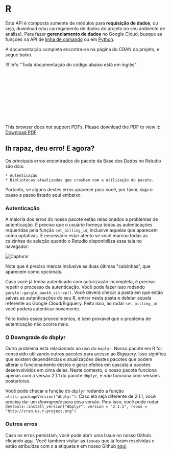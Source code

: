 # R

Esta API é composta somente de módulos para **requisição de dados**, ou
seja, download e/ou carregamento de dados do projeto no seu ambiente de
análise).
Para fazer **gerenciamento de dados** no Google Cloud, busque as funções
na API de [linha de comando](../api_reference_cli) ou em [Python](../api_reference_python/#classes-gerenciamento-de-dados).

A documentação completa encontra-se na página do CRAN do projeto, e
segue baixo.

!!! Info "Toda documentação do código abaixo está em inglês"

<object data="https://cran.r-project.org/web/packages/basedosdados/basedosdados.pdf" type="application/pdf" width="700px" height="700px">
    <embed src="https://cran.r-project.org/web/packages/basedosdados/basedosdados.pdf">
        <p>This browser does not support PDFs. Please download the PDF to view it: <a href="https://cran.r-project.org/web/packages/basedosdados/basedosdados.pdf">Download PDF</a>.</p>
    </embed>
</object>

## Ih rapaz, deu erro! E agora?
Os principais erros encontrados do pacote da Base dos Dados no Rstudio são dois:

    * Autenticação
    * Bibliotecas atualizadas que crasham com a utilização do pacote.

Portanto, se alguns destes erros aparecer para você, por favor, siga o passo a passo listado aqui embaixo.

### Autenticação
A maioria dos erros do nosso pacote estão relacionados a problemas de autenticação. É preciso que o usuário forneça todas as autenticações requeridas pela função `set_billing_id`, inclusive aquelas que aparecem como optativas. É necessário estar atento se você marcou todas as caixinhas de seleção quando o Rstudio disponibiliza essa tela no navegador:

![Capturar](https://user-images.githubusercontent.com/26544494/190700064-1326a74c-8de0-4254-a562-32f9aa10ae07.PNG)

Note que é preciso marcar inclusive as duas últimas "caixinhas", que aparecem como opcionais.

Caso você já tenha autenticado com autorização incompleta, é preciso repetir o processo de autenticação. Você pode fazer isso rodando `gargle::gargle_oauth_sitrep()`. Você deverá checar a pasta em que estão salvas as autenticações do seu R, entrar nesta pasta e deletar aquela referente ao Google Cloud/Bigquery. Feito isso, ao rodar `set_billing_id` você poderá autenticar novamente.  

Feito todos esses procedimentos, é bem provável que o problema de autenticação não ocorra mais. 

### O Downgrade do dbplyr 
Outro problema está relacionado ao uso do `bdplyr`. Nosso pacote em R foi construído utilizando outros pacotes para acesso ao Bigquery. Isso significa que existem dependências e atualizações destes pacotes que podem alterar o funcionamento destes e gerar efeitos em cascata a pacotes desenvolvidos em cima deles. Neste contexto, o nosso pacote funciona apenas com a versão 2.1.1 do pacote `dbplyr`, e *não* funciona com versões posteriores. 

Você pode checar a função do `dbplyr` rodando a função `utils::packageVersion("dbplyr")`. Caso ela seja diferente de 2.1.1, você precisa dar um _downgrade_ para essa versão. Para isso, você pode rodar `devtools::install_version("dbplyr", version = "2.1.1", repos = "http://cran.us.r-project.org")`

### Outros erros
Caso os erros persistam, você pode abrir uma Issue no nosso Github clicando [aqui](https://github.com/basedosdados/mais/issues). Você também visitar as `issues` que já foram resolvidas e estão atribuídas com o a etiqueta `R` em nosso Github [aqui](https://github.com/basedosdados/mais/issues?q=is%3Aissue+is%3Aclosed). 